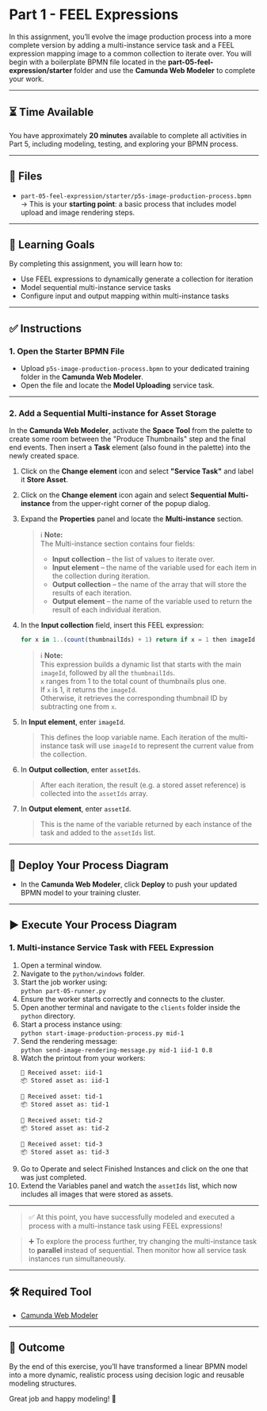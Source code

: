 # Part 1 - FEEL Expressions

In this assignment, you’ll evolve the image production process into a more complete version by adding a multi-instance service task and a FEEL expression mapping image to a common collection to iterate over. You will begin with a boilerplate BPMN file located in the **part-05-feel-expression/starter** folder and use the **Camunda Web Modeler** to complete your work.

---

## ⏳ Time Available

You have approximately **20 minutes** available to complete all activities in Part 5, including modeling, testing, and exploring your BPMN process.

---

## 📁 Files

- `part-05-feel-expression/starter/p5s-image-production-process.bpmn`  
  → This is your **starting point**: a basic process that includes model upload and image rendering steps.

---

## 🎯 Learning Goals

By completing this assignment, you will learn how to:

- Use FEEL expressions to dynamically generate a collection for iteration  
- Model sequential multi-instance service tasks  
- Configure input and output mapping within multi-instance tasks  

---

## ✅ Instructions

### 1. Open the Starter BPMN File

- Upload `p5s-image-production-process.bpmn` to your dedicated training folder in the **Camunda Web Modeler**.
- Open the file and locate the **Model Uploading** service task.

---

### 2. Add a Sequential Multi-instance for Asset Storage

In the **Camunda Web Modeler**, activate the **Space Tool** from the palette to create some room between the "Produce Thumbnails" step and the final end events. Then insert a **Task** element (also found in the palette) into the newly created space.

1. Click on the **Change element** icon and select **"Service Task"** and label it **Store Asset**.  
2. Click on the **Change element** icon again and select **Sequential Multi-instance** from the upper-right corner of the popup dialog.  
3. Expand the **Properties** panel and locate the **Multi-instance** section.  

    > ℹ️ **Note:**  
    > The Multi-instance section contains four fields:  
    > - **Input collection** – the list of values to iterate over.  
    > - **Input element** – the name of the variable used for each item in the collection during iteration.  
    > - **Output collection** – the name of the array that will store the results of each iteration.  
    > - **Output element** – the name of the variable used to return the result of each individual iteration.  

4. In the **Input collection** field, insert this FEEL expression:  
   ```javascript
   for x in 1..(count(thumbnailIds) + 1) return if x = 1 then imageId else thumbnailIds[x - 1]
   ```

    > ℹ️ **Note:**  
    > This expression builds a dynamic list that starts with the main `imageId`, followed by all the `thumbnailIds`.  
    > `x` ranges from 1 to the total count of thumbnails plus one.  
    > If `x` is 1, it returns the `imageId`.  
    > Otherwise, it retrieves the corresponding thumbnail ID by subtracting one from `x`.

5. In **Input element**, enter `imageId`.  
    > This defines the loop variable name. Each iteration of the multi-instance task will use `imageId` to represent the current value from the collection.

6. In **Output collection**, enter `assetIds`.  
    > After each iteration, the result (e.g. a stored asset reference) is collected into the `assetIds` array.

7. In **Output element**, enter `assetId`.  
    > This is the name of the variable returned by each instance of the task and added to the `assetIds` list.

---

## 🚀 Deploy Your Process Diagram

- In the **Camunda Web Modeler**, click **Deploy** to push your updated BPMN model to your training cluster.

---

## ▶️ Execute Your Process Diagram

### 1. Multi-instance Service Task with FEEL Expression

1. Open a terminal window.  
2. Navigate to the `python/windows` folder.  
3. Start the job worker using:  
   `python part-05-runner.py`  
4. Ensure the worker starts correctly and connects to the cluster.  
5. Open another terminal and navigate to the `clients` folder inside the `python` directory.  
6. Start a process instance using:  
   `python start-image-production-process.py mid-1`  
7. Send the rendering message:  
   `python send-image-rendering-message.py mid-1 iid-1 0.8`  
8. Watch the printout from your workers:  
    ```
    💾 Received asset: iid-1
    📦 Stored asset as: iid-1

    💾 Received asset: tid-1
    📦 Stored asset as: tid-1

    💾 Received asset: tid-2
    📦 Stored asset as: tid-2

    💾 Received asset: tid-3
    📦 Stored asset as: tid-3
    ```
9. Go to Operate and select Finished Instances and click on the one that was just completed.  
10. Extend the Variables panel and watch the `assetIds` list, which now includes all images that were stored as assets.

---

> ✅ At this point, you have successfully modeled and executed a process with a multi-instance task using FEEL expressions!

> ➕ To explore the process further, try changing the multi-instance task to **parallel** instead of sequential. Then monitor how all service task instances run simultaneously.

---

## 🛠 Required Tool

- [Camunda Web Modeler](https://camunda.com/download/modeler/)

---

## 🏁 Outcome

By the end of this exercise, you’ll have transformed a linear BPMN model into a more dynamic, realistic process using decision logic and reusable modeling structures.

Great job and happy modeling! 🎉